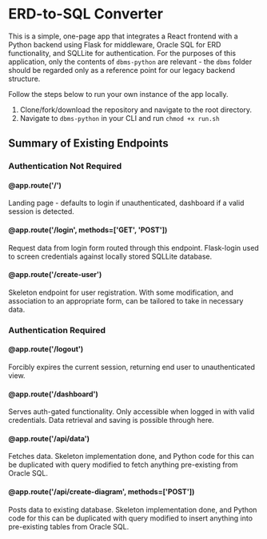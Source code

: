# ERD-to-SQL Converter
This is a simple, one-page app that integrates a React frontend with a Python backend using Flask for middleware, Oracle SQL for ERD functionality, and SQLLite for authentication.
For the purposes of this application, only the contents of `dbms-python` are relevant - the `dbms` folder should be regarded only as a reference point for our legacy backend structure.

Follow the steps below to run your own instance of the app locally.

1. Clone/fork/download the repository and navigate to the root directory.
2. Navigate to `dbms-python` in your CLI and run `chmod +x run.sh`

## Summary of Existing Endpoints
### Authentication Not Required
#### @app.route('/')
Landing page - defaults to login if unauthenticated, dashboard if a valid session is detected.
#### @app.route('/login', methods=['GET', 'POST'])
Request data from login form routed through this endpoint. Flask-login used to screen credentials against locally stored SQLLite database.
#### @app.route('/create-user')
Skeleton endpoint for user registration. With some modification, and association to an appropriate form, can be tailored to take in necessary data.

### Authentication Required
#### @app.route('/logout')
Forcibly expires the current session, returning end user to unauthenticated view.
#### @app.route('/dashboard')
Serves auth-gated functionality. Only accessible when logged in with valid credentials. Data retrieval and saving is possible through here.
#### @app.route('/api/data')
Fetches data. Skeleton implementation done, and Python code for this can be duplicated with query modified to fetch anything pre-existing from Oracle SQL.
#### @app.route('/api/create-diagram', methods=['POST'])
Posts data to existing database. Skeleton implementation done, and Python code for this can be duplicated with query modified to insert anything into pre-existing tables from Oracle SQL.
